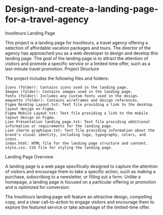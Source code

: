 # Design-and-create-a-landing-page-for-a-travel-agency


Insolitours Landing Page

This project is a landing page for Insolitours, a travel agency offering a selection of affordable vacation packages and tours. The director of the agency has approached you as a web developer to design and develop this landing page. The goal of the landing page is to attract the attention of visitors and promote a specific service or a limited-time offer, such as a last-minute travel promotion.
Project Structure

The project includes the following files and folders:

    Icons (folder): Contains icons used in the landing page.
    Images (folder): Contains images used in the landing page.
    fonts (folder): Includes any custom fonts used in the design.
    maquette (folder): Contains wireframes and design references.
    Figma Desktop Layout.txt: Text file providing a link to the desktop layout design on Figma.
    Figma Mobile Layout.txt: Text file providing a link to the mobile layout design on Figma.
    Lien Présentation landing page.txt: Text file providing additional information or requirements for the landing page.
    Lien charte graphique.txt: Text file providing information about the brand's visual identity, including logo, typography, colors, and icons.
    index.html: HTML file for the landing page structure and content.
    style.css: CSS file for styling the landing page.

Landing Page Overview

A landing page is a web page specifically designed to capture the attention of visitors and encourage them to take a specific action, such as making a purchase, subscribing to a newsletter, or filling out a form. Unlike a homepage, a landing page is focused on a particular offering or promotion and is optimized for conversion.

The Insolitours landing page will feature an attractive design, compelling copy, and a clear call-to-action to engage visitors and encourage them to explore the featured service or take advantage of the limited-time offer.
